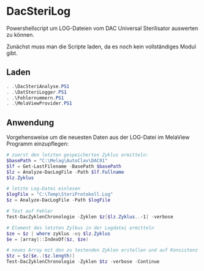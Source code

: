 # DacSteriLog
Powershellscript um LOG-Dateien vom DAC Universal Sterilisator auswerten zu können.

Zunächst muss man die Scripte laden, da es noch kein vollständiges Modul gibt.

## Laden

```Powershell
. .\DacSteriAnalyse.PS1
. .\DatSteriLogger.PS1
. .\Fehlernummern.PS1
. .\MelaViewProvider.PS1
```

## Anwendung

Vorgehensweise um die neuesten Daten aus der LOG-Datei im MelaView Programm einzupflegen:

```Powershell
# zuerst den letzten gespeicherten Zyklus ermitteln:
$basePath = "C:\Melag\AutoClav\DAC01"
$lf = Get-LastFilename -BasePath $basePath
$lz = Analyze-DacLogFile -Path $lf.Fullname
$lz.Zyklus

# letzte Log-Datei einlesen
$logFile = "C:\Temp\SteriProtokoll.Log"
$z = Analyze-DacLogFile -Path $logFile

# Test auf Fehler
Test-DacZyklenChronologie -Zyklen $z[$lz.Zyklus..-1] -verbose

# Element des letzten Zylkus in der Logdatei ermitteln
$ze = $z | where zyklus -eq $lz.Zyklus
$e = [array]::IndexOf($z, $ze) 

# neues Array mit den zu testenden Zyklen erstellen und auf Konsistenz prüfen
$tz = $z[$e..($z.length)]
Test-DacZyklenChronologie -Zyklen $tz -verbose -Continue
```



